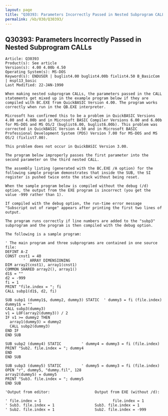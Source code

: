 ```yaml
---
layout: page
title: "Q30393: Parameters Incorrectly Passed in Nested Subprogram CALLs"
permalink: /kb/030/Q30393/
---
```


## Q30393: Parameters Incorrectly Passed in Nested Subprogram CALLs

	Article: Q30393
	Product(s): See article
	Version(s): 4.00 4.00b 4.50
	Operating System(s): MS-DOS
	Keyword(s): ENDUSER | buglist4.00 buglist4.00b fixlist4.50 B_BasicCom | mspl13_basic
	Last Modified: 22-JAN-1990
	
	When making nested subprogram CALLs, the parameters passed in the CALL
	statements get mixed up in the example program below if they are
	compiled with BC.EXE from QuickBASIC Version 4.00. The program works
	correctly when run in the QB.EXE interpreter.
	
	Microsoft has confirmed this to be a problem in QuickBASIC Versions
	4.00 and 4.00b and in Microsoft BASIC Compiler Versions 6.00 and 6.00b
	for MS-DOS and MS OS/2 (buglist6.00, buglist6.00b). This problem was
	corrected in QuickBASIC Version 4.50 and in Microsoft BASIC
	Professional Development System (PDS) Version 7.00 for MS-DOS and MS
	OS/2 (fixlist7.00).
	
	This problem does not occur in QuickBASIC Version 3.00.
	
	The program below improperly passes the first parameter into the
	second parameter on the third nested CALL.
	
	The assembly listing (generated with the BC.EXE /A option) for the
	following sample program demonstrates that inside the SUB, the SI
	register is pushed twice onto the stack without being reset.
	
	When the sample program below is compiled without the debug (/d)
	option, the output from the EXE program is incorrect (you get the
	value -999 rather than 1).
	
	If compiled with the debug option, the run-time error message
	"Subscript out of range" appears after printing the first two lines of
	output.
	
	The program runs correctly if line numbers are added to the "subp3"
	subprogram and the program is then compiled with the debug option.
	
	The following is a sample program:
	
	' The main program and three subprograms are contained in one source
	file:
	DEFINT A-Z
	CONST cnst1 = 40
	        '  ARRAY DIMENSIONING
	DIM array2(cnst1), array1(cnst1)
	COMMON SHARED array2(), array1()
	d1$ = ""
	d2 = -999
	fi = 1
	PRINT "file.index = "; fi
	CALL subp1(d1$, d2, fi)
	
	SUB subp1 (dummy1$, dummy2, dummy3) STATIC  ' dummy3 = fi (file.index)
	dummy1$ = ""
	CALL subp3(dummy3)
	v1 = LOF(array2(dummy3)) / 2
	IF v1 >= dummy2 THEN
	  array1(dummy3) = dummy2
	  CALL subp2(dummy3)
	END IF
	END SUB
	
	SUB subp2 (dummy4) STATIC         ' dummy4 = dummy3 = fi (file.index)
	PRINT "Sub2. file.index = "; dummy4
	END
	END SUB
	
	SUB subp3 (dummy5) STATIC         ' dummy5 = dummy3 = fi (file.index)
	OPEN "r", dummy5, "dummy.fil", 128
	array2(dummy5) = dummy5
	PRINT "Sub3. file.index = "; dummy5
	END SUB
	
	'Output from editor:                    Output from EXE (without /d):
	
	' file.index = 1                                file.index = 1
	' Sub3. file.index = 1                  Sub3. file.index = 1
	' Sub2. file.index = 1                  Sub2. file.index = -999
